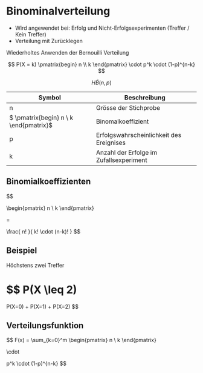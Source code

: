 # Binominalverteilung

- Wird angewendet bei: Erfolg und Nicht-Erfolgsexperimenten (Treffer / Kein Treffer)
- Verteilung mit Zurücklegen

Wiederholtes Anwenden der Bernouilli Verteilung

$$
P(X = k)
\pmatrix{begin}
n \\
k
\end{pmatrix}
\cdot
p^k
\cdot
(1-p)^{n-k}
$$

$$
H
\tilde
B(n,p)
$$

| Symbol | Beschreibung |
|--|--|
| n | Grösse der Stichprobe |
| $ \pmatrix{begin} n \\ k \end{pmatrix}$ | Binomalkoeffizient |
| p | Erfolgswahrscheinlichkeit des Ereignises |
| k | Anzahl der Erfolge im Zufallsexperiment |


## Binomialkoeffizienten

$$

\begin{pmatrix}
n \\
k
\end{pmatrix}

=

\frac{
	n!
}{
	k!
	\cdot
	(n-k)!
}
$$

## Beispiel

Höchstens zwei Treffer

$$
P(X \leq 2)
=
P(X=0) +
P(X=1) +
P(X=2)
$$

## Verteilungsfunktion
$$
F(x) =
\sum_{k=0}^m
\begin{pmatrix}
n \\
k
\end{pmatrix}

\cdot

p^k
\cdot
(1-p)^{n-k}
$$

